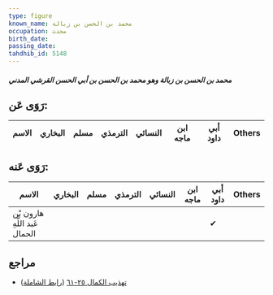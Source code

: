 ```yaml
---
type: figure
known_name: محمد بن الحسن بن زبالة
occupation: محدث
birth_date:
passing_date:
tahdhib_id: 5148
---
```

##### محمد بن الحسن بن زبالة وهو محمد بن الحسن بن أبي الحسن القرشي المدني

## رَوَى عَن:
| الاسم | البخاري | مسلم | الترمذي | النسائي | ابن ماجه | أبي داود | Others |
| ----- | ------- | ---- | ------- | ------- | -------- | -------- | ------ |
## رَوَى عَنه:
| الاسم                         | البخاري | مسلم | الترمذي | النسائي | ابن ماجه | أبي داود | Others |
| ----------------------------- | ------- | ---- | ------- | ------- | -------- | -------- | ------ |
| هارون بْن عَبد اللَّهِ الحمال |         |      |         |         |          | ✔        |        |
## مراجع
- [تهذيب الكمال ٢٥-٦١](obsidian://open?vault=Tahdhib-al-Kamal&file=Figures/٥١٤٨-محمد%20بن%20الحسن%20بن%20زبالة%20وهو%20محمد%20بن%20الحسن%20بن%20أبي%20الحسن%20القرشي%20المدني) ([رابط الشاملة](https://shamela.ws/book/3722/13154))